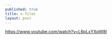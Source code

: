 ```yaml
---
published: true
title: x-files
layout: post
---
```

<https://www.youtube.com/watch?v=L6pLxYXpW8I>